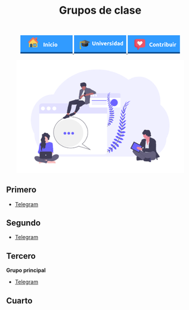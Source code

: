 <h1 align="center"> Grupos de clase </h1> <br>
<p align="center">
          <a 		href="../README.md">
  <img alt="Inicio" title="Inicio" src="../imagenes/boton-inicio.png" width="140">
  </a>
      <a 		href="../universidad">
  <img alt="Universidad" title="Universidad" src="../imagenes/boton-universidad.png" width="140">
  </a>
        <a 		href="../doc/CONTRIBUIR.md">
  <img alt="Contribuir" title="Contribuir" src="../imagenes/boton-contribuir.png" width="140">
  </a>
</p>
<p align="center">
    <img alt="HOME" title="HOME" src="../imagenes/grupos-de-clase.png" width="450">
</p>

## Primero 

* [Telegram](https://t.me/joinchat/GpXWQkoyBVZVvwN3cq6IKQ)

## Segundo  

* [Telegram](https://t.me/joinchat/H0bK_E36S3UdVzuCtT59Kw) 

## Tercero  

**Grupo principal** 

* [Telegram](https://t.me/joinchat/ALgesEKGuBujx_K3rz5Veg) 

## Cuarto 

